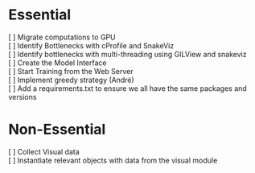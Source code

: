 # Essential <br>
[ ] Migrate computations to GPU<br>
[ ] Identify Bottlenecks with cProfile and SnakeViz<br>
[ ] Identify bottlenecks with multi-threading using GILView and snakeviz <br>
[ ] Create the Model Interface<br>
[ ] Start Training from the Web Server <br>
[ ] Implement greedy strategy (André) <br>
[ ] Add a requirements.txt to ensure we all have the same packages and versions
# Non-Essential<br>
[ ] Collect Visual data<br>
[ ] Instantiate relevant objects with data from the visual module<br>
